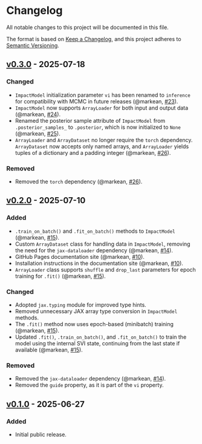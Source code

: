 # Changelog

All notable changes to this project will be documented in this file.

The format is based on [Keep a Changelog](https://keepachangelog.com/en/1.1.0/),
and this project adheres to [Semantic Versioning](https://semver.org/spec/v2.0.0.html).

## [v0.3.0](https://github.com/markean/aimz/releases/tag/v0.3.0) - 2025-07-18

### Changed

- `ImpactModel` initialization parameter `vi` has been renamed to `inference` for compatibility with MCMC in future releases (@markean, [#23](https://github.com/markean/aimz/issues/23)).
- `ImpactModel` now supports `ArrayLoader` for both input and output data (@markean, [#24](https://github.com/markean/aimz/issues/24)).
- Renamed the posterior sample attribute of `ImpactModel` from `.posterior_samples_` to `.posterior`, which is now initialized to `None` (@markean, [#25](https://github.com/markean/aimz/issues/25)).
- `ArrayLoader` and `ArrayDataset` no longer require the `torch` dependency. `ArrayDataset` now accepts only named arrays, and `ArrayLoader` yields tuples of a dictionary and a padding integer (@markean, [#26](https://github.com/markean/aimz/issues/26)).

### Removed

- Removed the `torch` dependency (@markean, [#26](https://github.com/markean/aimz/issues/26)).

## [v0.2.0](https://github.com/markean/aimz/releases/tag/v0.2.0) - 2025-07-10

### Added

- `.train_on_batch()` and `.fit_on_batch()` methods to `ImpactModel` (@markean, [#15](https://github.com/markean/aimz/issues/15)).
- Custom `ArrayDataset` class for handling data in `ImpactModel`, removing the need for the `jax-dataloader` dependency (@markean, [#14](https://github.com/markean/aimz/issues/14)).
- GitHub Pages documentation site (@markean, [#10](https://github.com/markean/aimz/issues/10)).
- Installation instructions in the documentation site (@markean, [#10](https://github.com/markean/aimz/issues/10)).
- `ArrayLoader` class supports `shuffle` and `drop_last` parameters for epoch training for `.fit()` (@markean, [#15](https://github.com/markean/aimz/issues/15)).

### Changed

- Adopted `jax.typing` module for improved type hints.
- Removed unnecessary JAX array type conversion in `ImpactModel` methods.
- The `.fit()` method now uses epoch-based (minibatch) training (@markean, [#15](https://github.com/markean/aimz/issues/15)).
- Updated `.fit()`, `.train_on_batch()`, and `.fit_on_batch()` to train the model using the internal SVI state, continuing from the last state if available (@markean, [#15](https://github.com/markean/aimz/issues/15)).

### Removed

- Removed the `jax-dataloader` dependency (@markean, [#14](https://github.com/markean/aimz/issues/14)).
- Removed the `guide` property, as it is part of the `vi` property.

## [v0.1.0](https://github.com/markean/aimz/releases/tag/v0.1.0) - 2025-06-27

### Added
- Initial public release.
